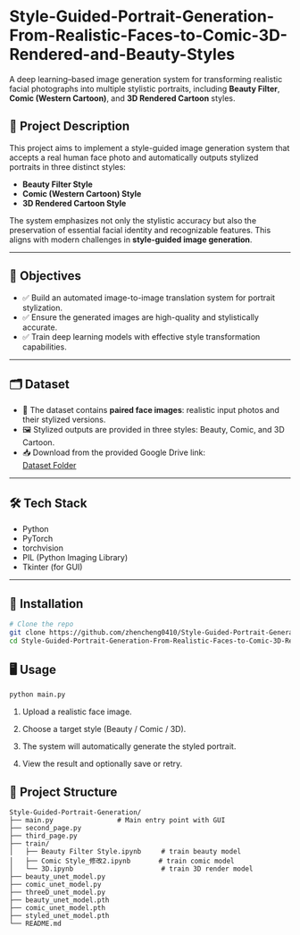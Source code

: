 # Style-Guided-Portrait-Generation-From-Realistic-Faces-to-Comic-3D-Rendered-and-Beauty-Styles

A deep learning–based image generation system for transforming realistic facial photographs into multiple stylistic portraits, including **Beauty Filter**, **Comic (Western Cartoon)**, and **3D Rendered Cartoon** styles.

## 📌 Project Description

This project aims to implement a style-guided image generation system that accepts a real human face photo and automatically outputs stylized portraits in three distinct styles:

- **Beauty Filter Style**
- **Comic (Western Cartoon) Style**
- **3D Rendered Cartoon Style**

The system emphasizes not only the stylistic accuracy but also the preservation of essential facial identity and recognizable features. This aligns with modern challenges in **style-guided image generation**.

---

## 🎯 Objectives

- ✅ Build an automated image-to-image translation system for portrait stylization.
- ✅ Ensure the generated images are high-quality and stylistically accurate.
- ✅ Train deep learning models with effective style transformation capabilities.

---

## 🗂 Dataset

- 📁 The dataset contains **paired face images**: realistic input photos and their stylized versions.
- 🖼️ Stylized outputs are provided in three styles: Beauty, Comic, and 3D Cartoon.
- 📥 Download from the provided Google Drive link:  
  [Dataset Folder](https://drive.google.com/drive/folders/1k6g0WfWgzEhzJdJMv_lTE2j9f7CDMURJ)

---

## 🛠️ Tech Stack

- Python  
- PyTorch  
- torchvision  
- PIL (Python Imaging Library)  
- Tkinter (for GUI)

---

## 🚀 Installation

```bash
# Clone the repo
git clone https://github.com/zhencheng0410/Style-Guided-Portrait-Generation-From-Realistic-Faces-to-Comic-3D-Rendered-and-Beauty-Styles.git
cd Style-Guided-Portrait-Generation-From-Realistic-Faces-to-Comic-3D-Rendered-and-Beauty-Styles
```


## 🖥️ Usage

```bash
python main.py
```
1. Upload a realistic face image.

2. Choose a target style (Beauty / Comic / 3D).

3. The system will automatically generate the styled portrait.

4. View the result and optionally save or retry.

## 📁 Project Structure
```plaintext
Style-Guided-Portrait-Generation/
├── main.py                # Main entry point with GUI
├── second_page.py
├── third_page.py
├── train/
│   ├── Beauty Filter Style.ipynb     # train beauty model
│   ├── Comic Style_修改2.ipynb       # train comic model
│   └── 3D.ipynb                      # train 3D render model
├── beauty_unet_model.py
├── comic_unet_model.py
├── threeD_unet_model.py
├── beauty_unet_model.pth
├── comic_unet_model.pth
├── styled_unet_model.pth
└── README.md
```